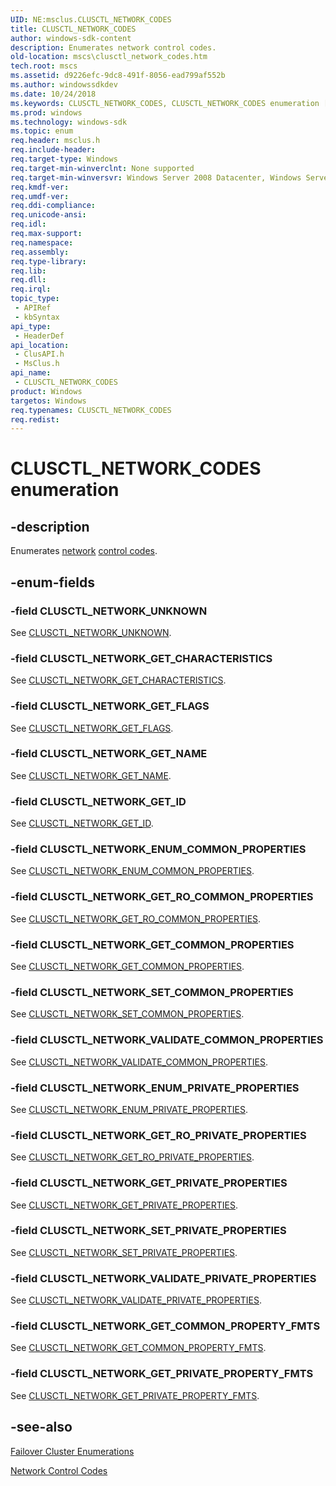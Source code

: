 ```yaml
---
UID: NE:msclus.CLUSCTL_NETWORK_CODES
title: CLUSCTL_NETWORK_CODES
author: windows-sdk-content
description: Enumerates network control codes.
old-location: mscs\clusctl_network_codes.htm
tech.root: mscs
ms.assetid: d9226efc-9dc8-491f-8056-ead799af552b
ms.author: windowssdkdev
ms.date: 10/24/2018
ms.keywords: CLUSCTL_NETWORK_CODES, CLUSCTL_NETWORK_CODES enumeration [Failover Cluster], CLUSCTL_NETWORK_ENUM_COMMON_PROPERTIES, CLUSCTL_NETWORK_ENUM_PRIVATE_PROPERTIES, CLUSCTL_NETWORK_GET_CHARACTERISTICS, CLUSCTL_NETWORK_GET_COMMON_PROPERTIES, CLUSCTL_NETWORK_GET_COMMON_PROPERTY_FMTS, CLUSCTL_NETWORK_GET_FLAGS, CLUSCTL_NETWORK_GET_ID, CLUSCTL_NETWORK_GET_NAME, CLUSCTL_NETWORK_GET_PRIVATE_PROPERTIES, CLUSCTL_NETWORK_GET_PRIVATE_PROPERTY_FMTS, CLUSCTL_NETWORK_GET_RO_COMMON_PROPERTIES, CLUSCTL_NETWORK_GET_RO_PRIVATE_PROPERTIES, CLUSCTL_NETWORK_SET_COMMON_PROPERTIES, CLUSCTL_NETWORK_SET_PRIVATE_PROPERTIES, CLUSCTL_NETWORK_UNKNOWN, CLUSCTL_NETWORK_VALIDATE_COMMON_PROPERTIES, CLUSCTL_NETWORK_VALIDATE_PRIVATE_PROPERTIES, _CLUSCTL_NETWORK_CODES, _CLUSCTL_NETWORK_CODES enumeration [Failover Cluster], clusapi/CLUSCTL_NETWORK_CODES, clusapi/CLUSCTL_NETWORK_ENUM_COMMON_PROPERTIES, clusapi/CLUSCTL_NETWORK_ENUM_PRIVATE_PROPERTIES, clusapi/CLUSCTL_NETWORK_GET_CHARACTERISTICS, clusapi/CLUSCTL_NETWORK_GET_COMMON_PROPERTIES, clusapi/CLUSCTL_NETWORK_GET_COMMON_PROPERTY_FMTS, clusapi/CLUSCTL_NETWORK_GET_FLAGS, clusapi/CLUSCTL_NETWORK_GET_ID, clusapi/CLUSCTL_NETWORK_GET_NAME, clusapi/CLUSCTL_NETWORK_GET_PRIVATE_PROPERTIES, clusapi/CLUSCTL_NETWORK_GET_PRIVATE_PROPERTY_FMTS, clusapi/CLUSCTL_NETWORK_GET_RO_COMMON_PROPERTIES, clusapi/CLUSCTL_NETWORK_GET_RO_PRIVATE_PROPERTIES, clusapi/CLUSCTL_NETWORK_SET_COMMON_PROPERTIES, clusapi/CLUSCTL_NETWORK_SET_PRIVATE_PROPERTIES, clusapi/CLUSCTL_NETWORK_UNKNOWN, clusapi/CLUSCTL_NETWORK_VALIDATE_COMMON_PROPERTIES, clusapi/CLUSCTL_NETWORK_VALIDATE_PRIVATE_PROPERTIES, clusapi/_CLUSCTL_NETWORK_CODES, msclus/CLUSCTL_NETWORK_CODES, msclus/CLUSCTL_NETWORK_ENUM_COMMON_PROPERTIES, msclus/CLUSCTL_NETWORK_ENUM_PRIVATE_PROPERTIES, msclus/CLUSCTL_NETWORK_GET_CHARACTERISTICS, msclus/CLUSCTL_NETWORK_GET_COMMON_PROPERTIES, msclus/CLUSCTL_NETWORK_GET_COMMON_PROPERTY_FMTS, msclus/CLUSCTL_NETWORK_GET_FLAGS, msclus/CLUSCTL_NETWORK_GET_ID, msclus/CLUSCTL_NETWORK_GET_NAME, msclus/CLUSCTL_NETWORK_GET_PRIVATE_PROPERTIES, msclus/CLUSCTL_NETWORK_GET_PRIVATE_PROPERTY_FMTS, msclus/CLUSCTL_NETWORK_GET_RO_COMMON_PROPERTIES, msclus/CLUSCTL_NETWORK_GET_RO_PRIVATE_PROPERTIES, msclus/CLUSCTL_NETWORK_SET_COMMON_PROPERTIES, msclus/CLUSCTL_NETWORK_SET_PRIVATE_PROPERTIES, msclus/CLUSCTL_NETWORK_UNKNOWN, msclus/CLUSCTL_NETWORK_VALIDATE_COMMON_PROPERTIES, msclus/CLUSCTL_NETWORK_VALIDATE_PRIVATE_PROPERTIES, msclus/_CLUSCTL_NETWORK_CODES, mscs.clusctl_network_codes
ms.prod: windows
ms.technology: windows-sdk
ms.topic: enum
req.header: msclus.h
req.include-header: 
req.target-type: Windows
req.target-min-winverclnt: None supported
req.target-min-winversvr: Windows Server 2008 Datacenter, Windows Server 2008 Enterprise
req.kmdf-ver: 
req.umdf-ver: 
req.ddi-compliance: 
req.unicode-ansi: 
req.idl: 
req.max-support: 
req.namespace: 
req.assembly: 
req.type-library: 
req.lib: 
req.dll: 
req.irql: 
topic_type:
 - APIRef
 - kbSyntax
api_type:
 - HeaderDef
api_location:
 - ClusAPI.h
 - MsClus.h
api_name:
 - CLUSCTL_NETWORK_CODES
product: Windows
targetos: Windows
req.typenames: CLUSCTL_NETWORK_CODES
req.redist: 
---
```


# CLUSCTL_NETWORK_CODES enumeration


## -description


Enumerates <a href="https://msdn.microsoft.com/57d16e1f-e774-4ffb-b26b-7e72d6d589aa">network</a>
<a href="https://msdn.microsoft.com/b8ab57bd-f83e-46c2-9c9c-02107c3881bf">control codes</a>.


## -enum-fields




### -field CLUSCTL_NETWORK_UNKNOWN

See <a href="https://msdn.microsoft.com/3e708093-d05a-48a6-b8de-38b19422cd25">CLUSCTL_NETWORK_UNKNOWN</a>.


### -field CLUSCTL_NETWORK_GET_CHARACTERISTICS

See 
       <a href="https://msdn.microsoft.com/a1777dd3-656b-473a-a5a0-4fd9de6c0575">CLUSCTL_NETWORK_GET_CHARACTERISTICS</a>.


### -field CLUSCTL_NETWORK_GET_FLAGS

See <a href="https://msdn.microsoft.com/c6736e29-688f-4a92-8d33-f228f610a1bd">CLUSCTL_NETWORK_GET_FLAGS</a>.


### -field CLUSCTL_NETWORK_GET_NAME

See <a href="https://msdn.microsoft.com/01d0cf8a-7852-4eac-b317-569420791984">CLUSCTL_NETWORK_GET_NAME</a>.


### -field CLUSCTL_NETWORK_GET_ID

See <a href="https://msdn.microsoft.com/c62818db-0766-4962-a8be-9b64ef348503">CLUSCTL_NETWORK_GET_ID</a>.


### -field CLUSCTL_NETWORK_ENUM_COMMON_PROPERTIES

See 
       <a href="https://msdn.microsoft.com/c1b20e06-2c1d-4be6-a88c-74cbb2d5abbd">CLUSCTL_NETWORK_ENUM_COMMON_PROPERTIES</a>.


### -field CLUSCTL_NETWORK_GET_RO_COMMON_PROPERTIES

See 
       <a href="https://msdn.microsoft.com/b1ecb5d1-f21e-4353-b20b-13ac7dbdbd7e">CLUSCTL_NETWORK_GET_RO_COMMON_PROPERTIES</a>.


### -field CLUSCTL_NETWORK_GET_COMMON_PROPERTIES

See 
       <a href="https://msdn.microsoft.com/9e975325-b700-4f1e-a87a-4c379171f41e">CLUSCTL_NETWORK_GET_COMMON_PROPERTIES</a>.


### -field CLUSCTL_NETWORK_SET_COMMON_PROPERTIES

See 
       <a href="https://msdn.microsoft.com/25d25a11-930b-4f56-be0c-cbc0691f1a4e">CLUSCTL_NETWORK_SET_COMMON_PROPERTIES</a>.


### -field CLUSCTL_NETWORK_VALIDATE_COMMON_PROPERTIES

See 
       <a href="https://msdn.microsoft.com/d33b25e3-c04a-4725-8ace-49c328bd1e99">CLUSCTL_NETWORK_VALIDATE_COMMON_PROPERTIES</a>.


### -field CLUSCTL_NETWORK_ENUM_PRIVATE_PROPERTIES

See 
       <a href="https://msdn.microsoft.com/9c3ed839-10aa-446d-b71c-61890bcf0499">CLUSCTL_NETWORK_ENUM_PRIVATE_PROPERTIES</a>.


### -field CLUSCTL_NETWORK_GET_RO_PRIVATE_PROPERTIES

See 
       <a href="https://msdn.microsoft.com/c01a8bc5-e2e4-403f-9fe5-fc341fce717e">CLUSCTL_NETWORK_GET_RO_PRIVATE_PROPERTIES</a>.


### -field CLUSCTL_NETWORK_GET_PRIVATE_PROPERTIES

See 
       <a href="https://msdn.microsoft.com/3b1610a5-d1c9-427a-8431-86e0a7102c92">CLUSCTL_NETWORK_GET_PRIVATE_PROPERTIES</a>.


### -field CLUSCTL_NETWORK_SET_PRIVATE_PROPERTIES

See 
       <a href="https://msdn.microsoft.com/02e8caf6-525b-4169-9e4f-22e0fd8c33ff">CLUSCTL_NETWORK_SET_PRIVATE_PROPERTIES</a>.


### -field CLUSCTL_NETWORK_VALIDATE_PRIVATE_PROPERTIES

See 
       <a href="https://msdn.microsoft.com/9ae91ab3-04c3-4c68-b248-35d0601ad725">CLUSCTL_NETWORK_VALIDATE_PRIVATE_PROPERTIES</a>.


### -field CLUSCTL_NETWORK_GET_COMMON_PROPERTY_FMTS

See 
       <a href="https://msdn.microsoft.com/8848668d-e9cc-4e69-ba48-7f7b1972ef40">CLUSCTL_NETWORK_GET_COMMON_PROPERTY_FMTS</a>.


### -field CLUSCTL_NETWORK_GET_PRIVATE_PROPERTY_FMTS

See 
       <a href="https://msdn.microsoft.com/56035984-d07c-47a6-b344-2980fb25b0cb">CLUSCTL_NETWORK_GET_PRIVATE_PROPERTY_FMTS</a>.


## -see-also




<a href="https://msdn.microsoft.com/546071de-1067-4b47-b862-668be976e563">Failover Cluster Enumerations</a>



<a href="https://msdn.microsoft.com/e9156fc0-688c-4a5b-9c78-91668bf2bd40">Network Control Codes</a>
 

 

